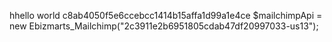 hhello world
c8ab4050f5e6ccebcc1414b15affa1d99a1e4ce
$mailchimpApi = new Ebizmarts_Mailchimp("2c3911e2b6951805cdab47df20997033-us13");

